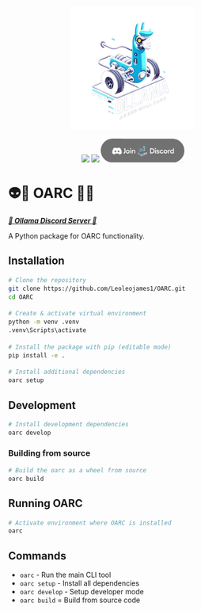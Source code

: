 <p align="center">
  <img src="assets/OARC_LOGO_RMBG.png" alt="OARC LOGO" width="250"/>
</p>
<p align="center">
  <a href="https://ko-fi.com/theborch"><img src="assets/buy me a coffee button.png" height="48"></a>
  <a href="https://discord.gg/mNeQZzBHuW"><img src="assets/Discord button.png" height="48"></a>
  <a href="https://discord.gg/mNeQZzBHuW"><img src="assets/Discord Button Ollama v4.png" height="48"></a>
</p>

# 👽🧙 OARC 🤬🤖
***[🦙 Ollama Discord Server 🦙](https://discord.gg/ollama)*** 

A Python package for OARC functionality.

## Installation

```bash
# Clone the repository
git clone https://github.com/Leoleojames1/OARC.git
cd OARC

# Create & activate virtual environment
python -m venv .venv
.venv\Scripts\activate

# Install the package with pip (editable mode)
pip install -e .

# Install additional dependencies
oarc setup
```

## Development

```bash
# Install development dependencies
oarc develop
```

### Building from source

```bash
# Build the oarc as a wheel from source
oarc build
```

## Running OARC

```bash
# Activate environment where OARC is installed
oarc
```

## Commands

- `oarc` - Run the main CLI tool
- `oarc setup` - Install all dependencies
- `oarc develop` - Setup developer mode
- `oarc build` = Build from source code

